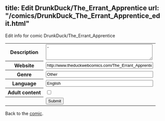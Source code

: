 title: Edit DrunkDuck/The_Errant_Apprentice
url: "/comics/DrunkDuck_The_Errant_Apprentice_edit.html"
---
Edit info for comic DrunkDuck/The_Errant_Apprentice

<form name="comic" action="http://gaepostmail.appspot.com/comic/" method="post">
<table class="comicinfo">
<tr>
<th>Description</th><td><textarea name="description" cols="40" rows="3">-</textarea></td>
</tr>
<tr>
<th>Website</th><td><input type="text" name="url" value="http://www.theduckwebcomics.com/The_Errant_Apprentice/" size="40"/></td>
</tr>
<tr>
<th>Genre</th><td><input type="text" name="genre" value="Other" size="40"/></td>
</tr>
<tr>
<th>Language</th><td><input type="text" name="language" value="English" size="40"/></td>
</tr>
<tr>
<th>Adult content</th><td><input type="checkbox" name="adult" value="adult" /></td>
</tr>
<tr>
<th></th><td>
<input type="hidden" name="comic" value="DrunkDuck_The_Errant_Apprentice" />
<input type="submit" name="submit" value="Submit" />
</td>
</tr>
</table>
</form>

Back to the [comic](DrunkDuck_The_Errant_Apprentice.html).
